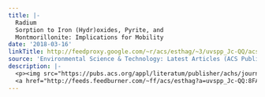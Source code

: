 ```yaml
---
title: |-
  Radium
  Sorption to Iron (Hydr)oxides, Pyrite, and
  Montmorillonite: Implications for Mobility
date: '2018-03-16'
linkTitle: http://feedproxy.google.com/~r/acs/esthag/~3/uvspp_Jc-QQ/acs.est.7b05443
source: 'Environmental Science & Technology: Latest Articles (ACS Publications)'
description: |-
  <p><img src="https://pubs.acs.org/appl/literatum/publisher/achs/journals/content/esthag/0/esthag.ahead-of-print/acs.est.7b05443/20180315/images/medium/es-2017-05443k_0004.gif" alt="TOC Graphic"/></p><div><cite>Environmental Science & Technology</cite></div><div>DOI: 10.1021/acs.est.7b05443</div><div class="feedflare">
  <a href="http://feeds.feedburner.com/~ff/acs/esthag?a=uvspp_Jc-QQ:8FAeVzhnm8M:yIl2AUoC8zA"><img src="http://feeds.feedburner.com/~ff/acs/esthag?d=yIl2AUoC8zA" border="0"></img></a>
---
```

